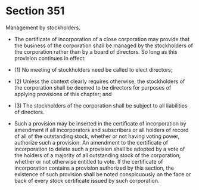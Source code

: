 # Section 351

Management by stockholders.

- The certificate of incorporation of a close corporation may provide that the business of the corporation shall be managed by the stockholders of the corporation rather than by a board of directors. So long as this provision continues in effect:

- (1) No meeting of stockholders need be called to elect directors;

- (2) Unless the context clearly requires otherwise, the stockholders of the corporation shall be deemed to be directors for purposes of applying provisions of this chapter; and

- (3) The stockholders of the corporation shall be subject to all liabilities of directors.

- Such a provision may be inserted in the certificate of incorporation by amendment if all incorporators and subscribers or all holders of record of all of the outstanding stock, whether or not having voting power, authorize such a provision. An amendment to the certificate of incorporation to delete such a provision shall be adopted by a vote of the holders of a majority of all outstanding stock of the corporation, whether or not otherwise entitled to vote. If the certificate of incorporation contains a provision authorized by this section, the existence of such provision shall be noted conspicuously on the face or back of every stock certificate issued by such corporation.